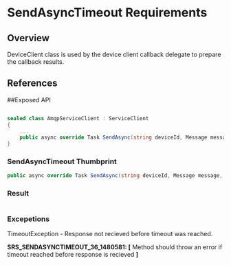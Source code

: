 # SendAsyncTimeout Requirements

## Overview

DeviceClient class is used by the device client callback delegate to prepare the callback results.

## References

##Exposed API

```csharp

sealed class AmqpServiceClient : ServiceClient
{
    ...
    public async override Task SendAsync(string deviceId, Message message, TimeSpan timeout)
}
```

### SendAsyncTimeout Thumbprint

```csharp
public async override Task SendAsync(string deviceId, Message message, TimeSpan timeout)
```

### Result

```csharp

```

### Excepetions

TimeoutException - Response not recieved before timeout was reached.

**SRS_SENDASYNCTIMEOUT_36_1480581: [** Method should throw an error if timeout reached before response is recieved **]**
